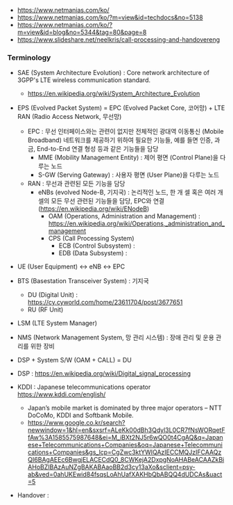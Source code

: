 - https://www.netmanias.com/ko/
- https://www.netmanias.com/ko/?m=view&id=techdocs&no=5138
- https://www.netmanias.com/ko/?m=view&id=blog&no=5344&tag=80&page=8
- https://www.slideshare.net/neelkris/call-processing-and-handovereng

### Terminology
- SAE (System Architecture Evolution) : Core network architecture of 3GPP's LTE wireless communication standard.
  - https://en.wikipedia.org/wiki/System_Architecture_Evolution
- EPS (Evolved Packet System) = EPC (Evolved Packet Core, 코어망) + LTE RAN (Radio Access Network, 무선망)
  - EPC : 무선 인터페이스와는 관련이 없지만 전체적인 광대역 이동통신 (Mobile Broadband) 네트워크를 제공하기 위하여 필요한 기능들, 예를 들면 인증, 과금, End-to-End 연결 형성 등과 같은 기능들을 담당
    - MME (Mobility Management Entity) : 제어 평면 (Control Plane)을 다루는 노드
    - S-GW (Serving Gateway) : 사용자 평면 (User Plane)을 다루는 노드
  - RAN : 무선과 관련된 모든 기능을 담당
    - eNBs (evolved Node-B, 기지국) : 논리적인 노드, 한 개 셀 혹은 여러 개 셀의 모든 무선 관련된 기능들을 담당, EPC와 연결 (https://en.wikipedia.org/wiki/ENodeB)
      - OAM (Operations, Administration and Management) : https://en.wikipedia.org/wiki/Operations,_administration_and_management
      - CPS (Call Processing System)
        - ECB (Control Subsystem) :
        - EDB (Data Subsystem) :
- UE (User Equipment) ↔ eNB ↔ EPC

- BTS (Basestation Transceiver System) : 기지국
  - DU (Digital Unit) : https://cy.cyworld.com/home/23611704/post/3677651
  - RU (RF Unit)
- LSM (LTE System Manager)
- NMS (Network Management System, 망 관리 시스템) : 장애 관리 및 운용 관리를 위한 장비
- DSP + System S/W (OAM + CALL) = DU
- DSP : https://en.wikipedia.org/wiki/Digital_signal_processing
- KDDI : Japanese telecommunications operator https://www.kddi.com/english/
  - Japan’s mobile market is dominated by three major operators – NTT DoCoMo, KDDI and Softbank Mobile.
  - https://www.google.co.kr/search?newwindow=1&hl=en&sxsrf=ALeKk00dBh3Qdyl3L0CR7fNsWORqetFfAw%3A1585575987648&ei=M_iBXt2NJ5r6wQO0t4CgAQ&q=Japanese+Telecommunications+Companies&oq=Japanese+Telecommunications+Companies&gs_lcp=CgZwc3ktYWIQAzIECCMQJzIFCAAQzQI6BAgAEEc6BwgjELACECdQ0_8CWKejA2DxpgNoAHABeACAAZkBiAHoBZIBAzAuNZgBAKABAaoBB2d3cy13aXo&sclient=psy-ab&ved=0ahUKEwid84fsqsLoAhUafXAKHbQbABQQ4dUDCAs&uact=5
- Handover :
